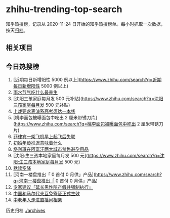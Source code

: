# zhihu-trending-top-search

知乎热搜榜，记录从 2020-11-24
日开始的知乎热搜榜单。每小时抓取一次数据，按天[归档](./archives)。

## 相关项目

## 今日热搜榜

<!-- BEGIN -->
<!-- 最后更新时间 Sun Feb 19 2023 19:09:45 GMT+0800 (China Standard Time) -->

1. [近期每日新增阳性 5000
   例以上](https://www.zhihu.com/search?q=近期每日新增阳性 5000 例以上)
1. [雨水节气吃什么最养生](https://www.zhihu.com/search?q=雨水节气吃什么最养生)
1. [沈阳三孩家庭每月发 500
   元补贴](https://www.zhihu.com/search?q=沈阳三孩家庭每月发 500 元补贴)
1. [上戏要求表演系高考须达一本线](https://www.zhihu.com/search?q=上戏要求表演系高考须达一本线)
1. [桃李面包被曝面包中吃出 2
   厘米带锈刀片](https://www.zhihu.com/search?q=桃李面包被曝面包中吃出 2
   厘米带锈刀片)
1. [菲律宾一架飞机早上起飞后失联](https://www.zhihu.com/search?q=菲律宾一架飞机早上起飞后失联)
1. [初婚年龄推迟意味着什么](https://www.zhihu.com/search?q=初婚年龄推迟意味着什么)
1. [塔利班在阿富汗两大城市禁售避孕用品](https://www.zhihu.com/search?q=塔利班在阿富汗两大城市禁售避孕用品)
1. [沈阳:生三孩本地家庭每月发 500
   元](https://www.zhihu.com/search?q=沈阳:生三孩本地家庭每月发 500 元)
1. [默读空降](https://www.zhihu.com/search?q=默读空降)
1. [河南一楼盘推出「 0 首付 0
   月供」产品](https://www.zhihu.com/search?q=河南一楼盘推出「 0 首付 0
   月供」产品)
1. [专家建议「延长男性陪产假并强制执行」](https://www.zhihu.com/search?q=专家建议「延长男性陪产假并强制执行」)
1. [中国和马尔代夫互免签证正式生效](https://www.zhihu.com/search?q=中国和马尔代夫互免签证正式生效)
1. [中老年人走进直播间相亲](https://www.zhihu.com/search?q=中老年人走进直播间相亲)

<!-- END -->

历史归档 [./archives](./archives)
